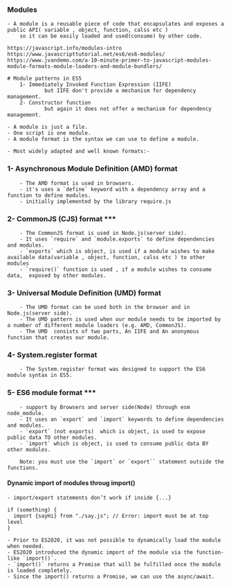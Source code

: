 ### Modules
	- A module is a reusable piece of code that encapsulates and exposes a public API( variable , object, function, calss etc ) 
		so it can be easily loaded and used(consume) by other code.

	https://javascript.info/modules-intro
	https://www.javascripttutorial.net/es6/es6-modules/
	https://www.jvandemo.com/a-10-minute-primer-to-javascript-modules-module-formats-module-loaders-and-module-bundlers/

	# Module patterns in ES5
		1- Immediately Invoked Function Expression (IIFE)
				but IIFE don't provide a mechanism for dependency management.
		2- Constructor function
				but again it does not offer a mechanism for dependency management.

	- A module is just a file.
	- One script is one module.
	- A module format is the syntax we can use to define a module.

	- Most widely adapted and well known formats:-

### 1- Asynchronous Module Definition (AMD)	format
		- The AMD format is used in browsers.
		- it's uses a `define` keyword with a dependency array and a function to define modules.
		- initially implemented by the library require.js

### 2- CommonJS  (CJS) format 	***
		- The CommonJS format is used in Node.js(server side).
		- It uses `require` and `module.exports` to define dependencies and modules.
		- `exports` which is object, is used if a module wishes to make available data(variable , object, function, calss etc ) to other modules
		- `require()` function is used , if a module wishes to consume data,  exposed by other modules.

### 3- Universal Module Definition (UMD) format
		- The UMD format can be used both in the browser and in Node.js(server side).
		- The UMD pattern is used when our module needs to be imported by a number of different module loaders (e.g. AMD, CommonJS).
		- The UMD  consists of two parts, An IIFE and An anonymous function that creates our module.
### 4- System.register format
		- The System.register format was designed to support the ES6 module syntax in ES5.

### 5- ES6 module format 	***
		- support by Browsers and server side(Node) through esm node_module.
		- It uses an `export` and `import` keywords to define dependencies and modules.
		- `export` (not exports)  which is object, is used to expose public data TO other modules.
		- `import` which is object, is used to consume public data BY other modules.

		Note: you must use the `import` or `export`` statement outside the functions.


#### Dynamic import of modules throug import()

	- import/export statements don’t work if inside {...}

	if (something) {
	  import {sayHi} from "./say.js"; // Error: import must be at top level
	}

	- Prior to ES2020, it was not possible to dynamically load the module when needed.
	- ES2020 introduced the dynamic import of the module via the function-like `import()`.
	- `import()` returns a Promise that will be fulfilled once the module is loaded completely.
	- Since the import() returns a Promise, we can use the async/await.


